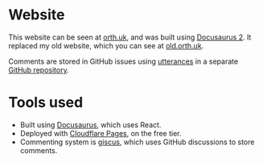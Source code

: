 # Website

This website can be seen at [orth.uk](https://orth.uk), and was built using [Docusaurus 2](https://docusaurus.io/). It replaced my old website, which you can see at [old.orth.uk](https://old.orth.uk).

Comments are stored in GitHub issues using [utterances](https://utteranc.es) in a separate [GitHub repository](https://github.com/ben-xD/orth.uk-comments).

# Tools used

- Built using [Docusaurus](https://docusaurus.io/), which uses React.
- Deployed with [Cloudflare Pages](https://pages.cloudflare.com/), on the free tier.
- Commenting system is [giscus](https://giscus.app/), which uses GitHub discussions to store comments.